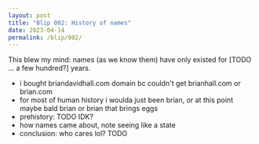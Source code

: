 ```yaml
---
layout: post
title: "Blip 002: History of names"
date: 2023-04-14
permalink: /blip/002/
---
```


This blew my mind: names (as we know them) have only existed for [TODO ... a few hundred?] years.

- i bought briandavidhall.com domain bc couldn't get brianhall.com or brian.com
- for most of human history i woulda just been brian, or at this point maybe bald brian or brian that brings eggs
- prehistory: TODO IDK?
- how names came about, note seeing like a state
- conclusion: who cares lol? TODO
